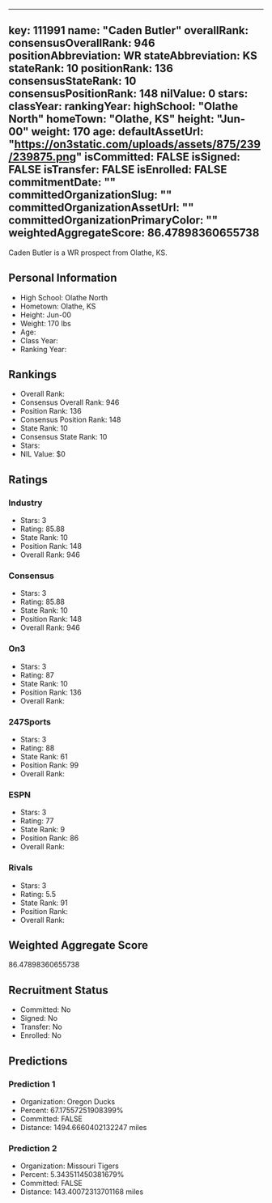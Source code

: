 ---
  key: 111991
  name: "Caden Butler"
  overallRank: 
  consensusOverallRank: 946
  positionAbbreviation: WR
  stateAbbreviation: KS
  stateRank: 10
  positionRank: 136
  consensusStateRank: 10
  consensusPositionRank: 148
  nilValue: 0
  stars: 
  classYear: 
  rankingYear: 
  highSchool: "Olathe North"
  homeTown: "Olathe, KS"
  height: "Jun-00"
  weight: 170
  age: 
  defaultAssetUrl: "https://on3static.com/uploads/assets/875/239/239875.png"
  isCommitted: FALSE
  isSigned: FALSE
  isTransfer: FALSE
  isEnrolled: FALSE
  commitmentDate: ""
  committedOrganizationSlug: ""
  committedOrganizationAssetUrl: ""
  committedOrganizationPrimaryColor: ""
  weightedAggregateScore: 86.47898360655738
  ---
  
  Caden Butler is a WR prospect from Olathe, KS.
  
  ## Personal Information
  - High School: Olathe North
  - Hometown: Olathe, KS
  - Height: Jun-00
  - Weight: 170 lbs
  - Age: 
  - Class Year: 
  - Ranking Year: 
  
  ## Rankings
  - Overall Rank: 
  - Consensus Overall Rank: 946
  - Position Rank: 136
  - Consensus Position Rank: 148
  - State Rank: 10
  - Consensus State Rank: 10
  - Stars: 
  - NIL Value: $0
  
  ## Ratings
  
  ### Industry
  - Stars: 3
  - Rating: 85.88
  - State Rank: 10
  - Position Rank: 148
  - Overall Rank: 946
  
  ### Consensus
  - Stars: 3
  - Rating: 85.88
  - State Rank: 10
  - Position Rank: 148
  - Overall Rank: 946
  
  ### On3
  - Stars: 3
  - Rating: 87
  - State Rank: 10
  - Position Rank: 136
  - Overall Rank: 
  
  ### 247Sports
  - Stars: 3
  - Rating: 88
  - State Rank: 61
  - Position Rank: 99
  - Overall Rank: 
  
  ### ESPN
  - Stars: 3
  - Rating: 77
  - State Rank: 9
  - Position Rank: 86
  - Overall Rank: 
  
  ### Rivals
  - Stars: 3
  - Rating: 5.5
  - State Rank: 91
  - Position Rank: 
  - Overall Rank: 
  
  ## Weighted Aggregate Score
  86.47898360655738
  
  ## Recruitment Status
  - Committed: No
  - Signed: No
  - Transfer: No
  - Enrolled: No
  
  
  
  ## Predictions
  
  ### Prediction 1
  - Organization: Oregon Ducks
  - Percent: 67.17557251908399%
  - Committed: FALSE
  - Distance: 1494.6660402132247 miles
  
  ### Prediction 2
  - Organization: Missouri Tigers
  - Percent: 5.343511450381679%
  - Committed: FALSE
  - Distance: 143.40072313701168 miles
  